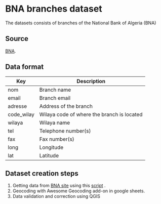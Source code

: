 # BNA branches dataset
The datasets consists of branches of the National Bank of Algeria (BNA)


## Source
[BNA](https://www.bna.dz/fr/).

 

## Data format

| Key          | Description | 
| ------------ | -----------------------|
| nom       |Branch name |
| email     |Branch email                 |
| adresse |Address of the branch |
| code_wilay| Wilaya code of where the branch is located |
| wilaya |Wilaya name                |
| tel | Telephone number(s)                 |
| fax | Fax number(s) |
| long | Longitude                 |
| lat |Latitude            |

## Dataset creation steps

1. Getting data from  [BNA site](https://www.bna.dz/fr/) using this [script](https://github.com/transformatek/geo-enabled-datasets/blob/main/dz-datasets/bna-branches/script.ipynb) .
2. Geocoding with Awesome Geocoding add-on in google sheets.
3. Data validation and correction using QGIS
